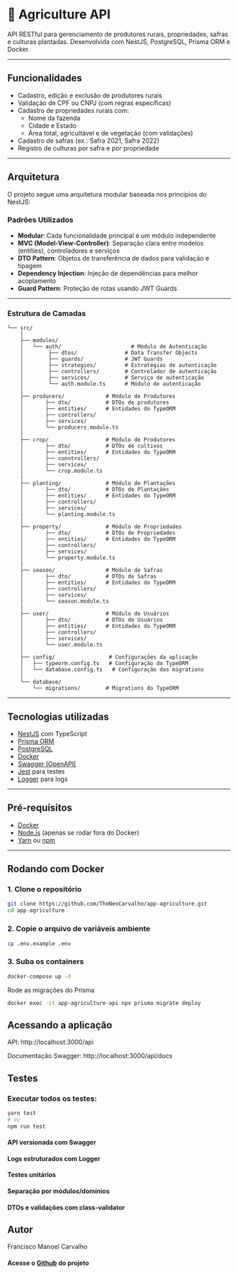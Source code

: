 # 🌾 Agriculture API

API RESTful para gerenciamento de produtores rurais, propriedades, safras e culturas plantadas. Desenvolvida com NestJS, PostgreSQL, Prisma ORM e Docker.

---

## Funcionalidades

- Cadastro, edição e exclusão de produtores rurais
- Validação de CPF ou CNPJ (com regras específicas)
- Cadastro de propriedades rurais com:
  - Nome da fazenda
  - Cidade e Estado
  - Área total, agricultável e de vegetação (com validações)
- Cadastro de safras (ex.: Safra 2021, Safra 2022)
- Registro de culturas por safra e por propriedade

---

## Arquitetura

O projeto segue uma arquitetura modular baseada nos princípios do NestJS:

### Padrões Utilizados
- **Modular**: Cada funcionalidade principal é um módulo independente
- **MVC (Model-View-Controller)**: Separação clara entre modelos (entities), controladores e serviços
- **DTO Pattern**: Objetos de transferência de dados para validação e tipagem
- **Dependency Injection**: Injeção de dependências para melhor acoplamento
- **Guard Pattern**: Proteção de rotas usando JWT Guards

---

### Estrutura de Camadas
```
└── src/
    │
    ├── modules/
    |   └── auth/                      # Módulo de Autenticação
    │        ├── dtos/               # Data Transfer Objects
    │        ├── guards/             # JWT Guards
    │        ├── strategies/         # Estratégias de autenticação
    │        ├── controllers/        # Controlador de autenticação
    |        ├── services/           # Serviço de autenticação
    │        └── auth.module.ts      # Módulo de autenticação
    |   
    ├── producers/             # Módulo de Produtores
    │       ├── dto/           # DTOs de produtores
    │       ├── entities/      # Entidades do TypeORM
    │       ├── controllers/
    │       ├── services/
    │       └── producers.module.ts
    │
    ├── crop/                  # Módulo de Produtores
    │       ├── dto/           # DTOs de cultivos
    │       ├── entities/      # Entidades do TypeORM
    │       ├── conntrollers/
    │       ├── services/
    │       └── crop.module.ts
    |
    ├── planting/              # Módulo de Plantações
    │       ├── dto/           # DTOs de Plantações
    │       ├── entities/      # Entidades do TypeORM
    │       ├── controllers/
    │       ├── services/
    │       └── planting.module.ts
    |
    ├── property/              # Módulo de Propriedades
    │       ├── dto/           # DTOs de Propriedades
    │       ├── entities/      # Entidades do TypeORM
    │       ├── controllers/
    │       ├── services/
    │       └── property.module.ts
    |
    ├── season/                # Módulo de Safras
    │       ├── dto/           # DTOs de Safras
    │       ├── entities/      # Entidades do TypeORM
    │       ├── controllers/
    │       ├── services/
    │       └── season.module.ts
    |
    ├── user/                  # Módulo de Usuários
    │       ├── dto/           # DTOs de Usuários
    │       ├── entities/      # Entidades do TypeORM
    │       ├── controllers/
    │       ├── services/
    │       └── user.module.ts
    |
    ├── config/                 # Configurações da aplicação
    │   ├── typeorm.config.ts   # Configuração do TypeORM
    │   └── database.config.ts   # Configuração das migrations
    │
    └── database/
        └── migrations/        # Migrations do TypeORM
```

---

## Tecnologias utilizadas

- [NestJS](https://nestjs.com/) com TypeScript
- [Prisma ORM](https://www.prisma.io/)
- [PostgreSQL](https://www.postgresql.org/)
- [Docker](https://www.docker.com/)
- [Swagger (OpenAPI)](https://swagger.io/)
- [Jest](https://jestjs.io/) para testes
- [Logger](https://docs.nestjs.com/techniques/logger) para logs

---

## Pré-requisitos

- [Docker](https://www.docker.com/)
- [Node.js](https://nodejs.org/en/) (apenas se rodar fora do Docker)
- [Yarn](https://yarnpkg.com/) ou [npm](https://www.npmjs.com/)

---

## Rodando com Docker

### 1. Clone o repositório

```bash
git clone https://github.com/TheNeoCarvalho/app-agriculture.git
cd app-agriculture
```

### 2. Copie o arquivo de variáveis ambiente

```bash
cp .env.example .env
```

### 3. Suba os containers
```bash
docker-compose up -d
```

Rode as migrações do Prisma
```bash
docker exec -it app-agriculture-api npx prisma migrate deploy
```

## Acessando a aplicação
API: http://localhost:3000/api

Documentação Swagger: http://localhost:3000/api/docs

## Testes

### Executar todos os testes:
```bash
yarn test
# ou
npm run test
```

#### API versionada com Swagger

#### Logs estruturados com Logger

#### Testes unitários

#### Separação por módulos/domínios

#### DTOs e validações com class-validator

## Autor
Francisco Manoel Carvalho 
#### Acesse o [Github](https://github.com/TheNeoCarvalho) do projeto